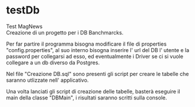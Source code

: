 # testDb
Test MagNews  
Creazione di un progetto per i DB Banchmarcks.

Per far partire il programma bisogna modificare il file di properties "config.properties", al suo interno bisogna inserire l' url del DB l' utente e la password per collegarsi ad esso, ed eventualmente i Driver se ci si vuole collegare a un db diverso da Postgres.

Nel file "Creazione DB.sql" sono presenti gli script per creare le tabelle che saranno utlizzate nell' applicativo.

Una volta lanciati gli script di creazione delle tabelle, basterà eseguire il main della classe "DBMain", i risultati saranno scritti sulla console.
